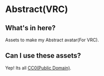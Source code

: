 # Abstract(VRC)

## What's in here?

Assets to make my Abstract avatar(For VRC).

## Can I use these assets?

Yep! Its all [CC0(Public Domain)](https://creativecommons.org/publicdomain/zero/1.0/).